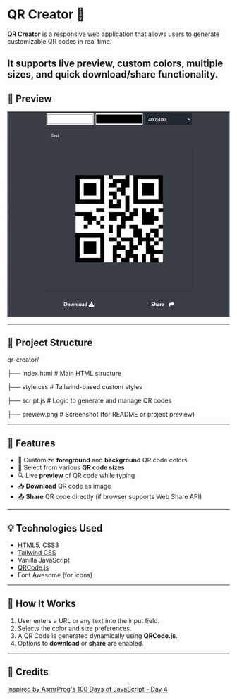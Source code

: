 # QR Creator 🎯

**QR Creator** is a responsive web application that allows users to generate customizable QR codes in real time. 

It supports live preview, custom colors, multiple sizes, and quick download/share functionality. 
---

## 📸 Preview

![QR Creator Preview](./preview.png)

---

## 📂 Project Structure
qr-creator/

├── index.html # Main HTML structure

├── style.css # Tailwind-based custom styles

├── script.js # Logic to generate and manage QR codes

├── preview.png # Screenshot (for README or project preview)


---

## 🚀 Features

- 🎨 Customize **foreground** and **background** QR code colors
- 📏 Select from various **QR code sizes**
- 🔍 Live **preview** of QR code while typing
- 📥 **Download** QR code as image
- 📤 **Share** QR code directly (if browser supports Web Share API)

---

## 💡 Technologies Used

- HTML5, CSS3
- [Tailwind CSS](https://tailwindcss.com/)
- Vanilla JavaScript
- [QRCode.js](https://cdnjs.com/libraries/qrcodejs)
- Font Awesome (for icons)

---

## 🧠 How It Works

1. User enters a URL or any text into the input field.
2. Selects the color and size preferences.
3. A QR Code is generated dynamically using **QRCode.js**.
4. Options to **download** or **share** are enabled.

---

## 🧠 Credits
[Inspired by AsmrProg's 100 Days of JavaScript - Day 4](https://github.com/AsmrProg-YT/100-days-of-javascript/tree/master/Day%20%2304%20-%20QR%20Code%20Generator)
